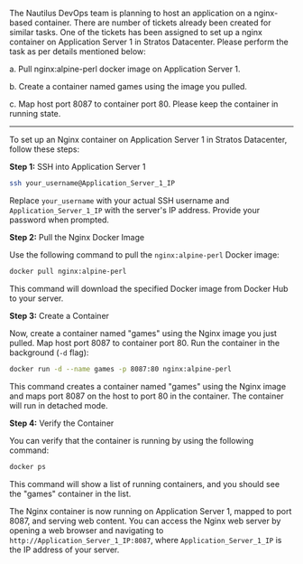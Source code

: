 The Nautilus DevOps team is planning to host an application on a nginx-based container. There are number of tickets already been created for similar tasks. One of the tickets has been assigned to set up a nginx container on Application Server 1 in Stratos Datacenter. Please perform the task as per details mentioned below:


a. Pull nginx:alpine-perl docker image on Application Server 1.


b. Create a container named games using the image you pulled.


c. Map host port 8087 to container port 80. Please keep the container in running state.


---------------

To set up an Nginx container on Application Server 1 in Stratos Datacenter, follow these steps:

**Step 1:** SSH into Application Server 1

```bash
ssh your_username@Application_Server_1_IP
```

Replace `your_username` with your actual SSH username and `Application_Server_1_IP` with the server's IP address. Provide your password when prompted.

**Step 2:** Pull the Nginx Docker Image

Use the following command to pull the `nginx:alpine-perl` Docker image:

```bash
docker pull nginx:alpine-perl
```

This command will download the specified Docker image from Docker Hub to your server.

**Step 3:** Create a Container

Now, create a container named "games" using the Nginx image you just pulled. Map host port 8087 to container port 80. Run the container in the background (`-d` flag):

```bash
docker run -d --name games -p 8087:80 nginx:alpine-perl
```

This command creates a container named "games" using the Nginx image and maps port 8087 on the host to port 80 in the container. The container will run in detached mode.

**Step 4:** Verify the Container

You can verify that the container is running by using the following command:

```bash
docker ps
```

This command will show a list of running containers, and you should see the "games" container in the list.

The Nginx container is now running on Application Server 1, mapped to port 8087, and serving web content. You can access the Nginx web server by opening a web browser and navigating to `http://Application_Server_1_IP:8087`, where `Application_Server_1_IP` is the IP address of your server.